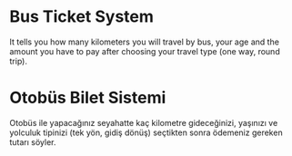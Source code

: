 # Bus Ticket System
It tells you how many kilometers you will travel by bus, your age and the amount you have to pay after choosing your travel type (one way, round trip).

# Otobüs Bilet Sistemi
Otobüs ile yapacağınız seyahatte kaç kilometre gideceğinizi, yaşınızı ve yolculuk tipinizi (tek yön, gidiş dönüş) seçtikten sonra ödemeniz gereken tutarı söyler.
